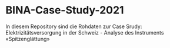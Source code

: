 # BINA-Case-Study-2021

In diesem Repository sind die Rohdaten zur Case Srudy: 
Elektrizitätsversorgung in der Schweiz - Analyse des Instruments  «Spitzenglättung»
